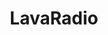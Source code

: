 ---
description: 情景音乐，界面细致，操作明了，当然你需要选择自己现在什么心情。
layout: post
results:
- primaryGenreName: Music
  version: '1.0'
  trackViewUrl: https://itunes.apple.com/cn/app/lavaradio/id665636344?mt=8&uo=4
  artworkUrl100: http://a32.phobos.apple.com/us/r1000/018/Purple4/v4/e5/da/ea/e5daea41-f4f8-a3b2-8fd8-f06215080cae/V4HttpAssetRepositoryClient-mzl.fzmxqvay.png-6783159623237187255.png
  artworkUrl60: http://a1703.phobos.apple.com/us/r1000/049/Purple6/v4/df/71/30/df7130f4-5121-e5b2-b9b1-b666aef107a7/icon.png
  userRatingCountForCurrentVersion: 9
  sellerName: Lovinc Culture Ltd
  supportedDevices:
  - iPadFourthGen
  - iPhone-3GS
  - iPadMini4G
  - iPadWifi
  - iPodTouchThirdGen
  - iPad2Wifi
  - iPadThirdGen
  - iPhone5
  - iPadMini
  - iPhone4S
  - iPad23G
  - iPadFourthGen4G
  - iPhone4
  - iPodTouchourthGen
  - iPodTouchFifthGen
  - iPadThirdGen4G
  - iPad3G
  genres:
  - 音乐
  - 摄影与录像
  trackName: LavaRadio
  description: 'LavaRadio-环境音乐电台，为您的生活配乐


    1. 众多音乐专家为您的生活而准备的环境音乐电台，调情、睡眠、开车…


    2. lava告诉你现在应该听的音乐，让你的生活随时有对的音乐相伴


    3. 把你生活用音乐分享给你的朋友，这里的好音乐时时更新、源源不断为你的生活环境而准备


    4. LavaRadio是国内唯一一个环境音乐电台，拥有中国最大的公播版权库软硬件一站式的解决您的音乐播放问题，公播音乐产品可通过官方网站了解。'
  price: 0
  trackId: 665636344
  releaseDate: '2013-07-11T07:51:08Z'
  screenshotUrls:
  - http://a2.mzstatic.com/us/r1000/013/Purple4/v4/57/44/10/57441075-172c-f166-a570-50cedee4debd/V4HttpAssetRepositoryClient-V4HttpAssetRepositoryClient-V4HttpAssetRepositoryClient-mzl.yqmnglio.jpg-1804209274172435221.jpg-8742413783142437473.jpg-5537353762294607863.1136x1136-75.jpg
  - http://a2.mzstatic.com/us/r1000/028/Purple4/v4/86/f8/90/86f8905c-95b6-631a-b350-9d4f83591138/V4HttpAssetRepositoryClient-V4HttpAssetRepositoryClient-V4HttpAssetRepositoryClient-mzl.yoqzrnht.jpg-7618733258821331181.jpg-1702406947810166634.jpg-3676595963770447883.1136x1136-75.jpg
  - http://a4.mzstatic.com/us/r1000/047/Purple/v4/e9/38/36/e93836b3-73ce-a4d0-abb6-9447e28e8030/V4HttpAssetRepositoryClient-V4HttpAssetRepositoryClient-V4HttpAssetRepositoryClient-mzl.kqqtyzyr.jpg-910911949199009586.jpg-4878787626400192507.jpg-1912264103180778455.1136x1136-75.jpg
  - http://a2.mzstatic.com/us/r1000/049/Purple/v4/e4/f9/79/e4f9797c-db4e-7d5d-a132-b5f1d1f54763/V4HttpAssetRepositoryClient-V4HttpAssetRepositoryClient-V4HttpAssetRepositoryClient-mzl.prldqhws.jpg-3724737627180221364.jpg-5908267247658221311.jpg-1569334269423468059.1136x1136-75.jpg
  artistViewUrl: https://itunes.apple.com/cn/artist/lovinc-culture-ltd/id665636347?uo=4
  primaryGenreId: 6011
  userRatingCount: 9
  averageUserRatingForCurrentVersion: 5
  kind: software
  fileSizeBytes: '6206268'
  bundleId: com.lavaradio.dj
  trackContentRating: 4+
  artistName: Lovinc Culture Ltd
  trackCensoredName: LavaRadio
  isGameCenterEnabled: false
  contentAdvisoryRating: 4+
  languageCodesISO2A:
  - EN
  averageUserRating: 5
  features: &a []
  wrapperType: software
  artworkUrl512: http://a32.phobos.apple.com/us/r1000/018/Purple4/v4/e5/da/ea/e5daea41-f4f8-a3b2-8fd8-f06215080cae/V4HttpAssetRepositoryClient-mzl.fzmxqvay.png-6783159623237187255.png
  formattedPrice: 免费
  artistId: 665636347
  genreIds:
  - '6011'
  - '6008'
  currency: CNY
  ipadScreenshotUrls: *a
category: 音乐
tags: tag1
resultCount: 1
title: LavaRadio

---
